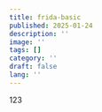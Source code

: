 ```yaml
---
title: frida-basic
published: 2025-01-24
description: ''
image: ''
tags: []
category: ''
draft: false 
lang: ''
---
```


123